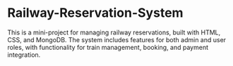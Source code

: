 # Railway-Reservation-System
This is a mini-project for managing railway reservations, built with HTML, CSS, and MongoDB. The system includes features for both admin and user roles, with functionality for train management, booking, and payment integration.
